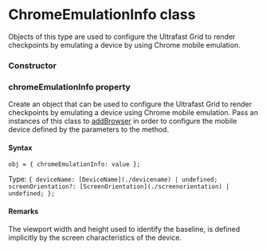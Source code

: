 # ChromeEmulationInfo class
Objects of this type are used to configure the Ultrafast Grid to render checkpoints by emulating a device by using Chrome mobile emulation.

### Constructor 
### chromeEmulationInfo property
Create an object that can be used to configure the Ultrafast Grid to render checkpoints by emulating a device using Chrome mobile emulation.
Pass an instances of this class to [addBrowser](./configuration#addbrowser-method) in order to configure the mobile device defined by the parameters to the method.

#### Syntax 
 ``` 
obj = { chromeEmulationInfo: value };
 ``` 
 
 Type: 
 `{ deviceName: [DeviceName](./devicename) | undefined; screenOrientation?: [ScreenOrientation](./screenorientation) | undefined; };` 


 #### Remarks 
The viewport width and height used to identify the baseline, is defined implicitly by the screen characteristics of the device.